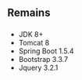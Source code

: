 ## Remains



### 



### 

- JDK 8+
- Tomcat 8
- Spring Boot 1.5.4
- Bootstrap 3.3.7
- Jquery 3.2.1

